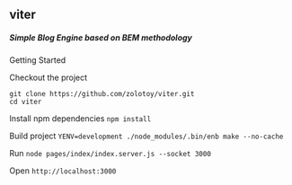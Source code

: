 ## viter ##

##### Simple Blog Engine based on BEM methodology #####

Getting Started

Checkout the project
```
git clone https://github.com/zolotoy/viter.git
cd viter
```

Install npm dependencies
``` npm install ```

Build project
``` YENV=development ./node_modules/.bin/enb make --no-cache ```

Run
``` node pages/index/index.server.js --socket 3000 ```

Open
``` http://localhost:3000 ```
